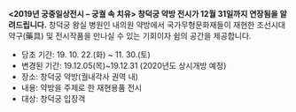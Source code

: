 **<2019년 궁중일상전시 – 궁궐 속 치유> 창덕궁 약방 전시가 12월 31일까지 연장됨을 알려드립니다.** 창덕궁 왕실 병원인 내의원 약방에서 국가무형문화재들이 재현한 조선시대 약구(藥具) 및 전시작품을 만나실 수 있는 기회이자 쉼의 공간을 제공합니다.
- 당초 기간: 19. 10. 22.(화) ~ 11. 30.(토)
- 변경된 기간: 19.12.05(목)~19.12.31 (2020년도 상시개방 예정)
- 장소: 창덕궁 약방(궐내각사 권역 내)
- 내용: 약방을 주제로 한 재현용품 전시
- 대상: 창덕궁 입장객